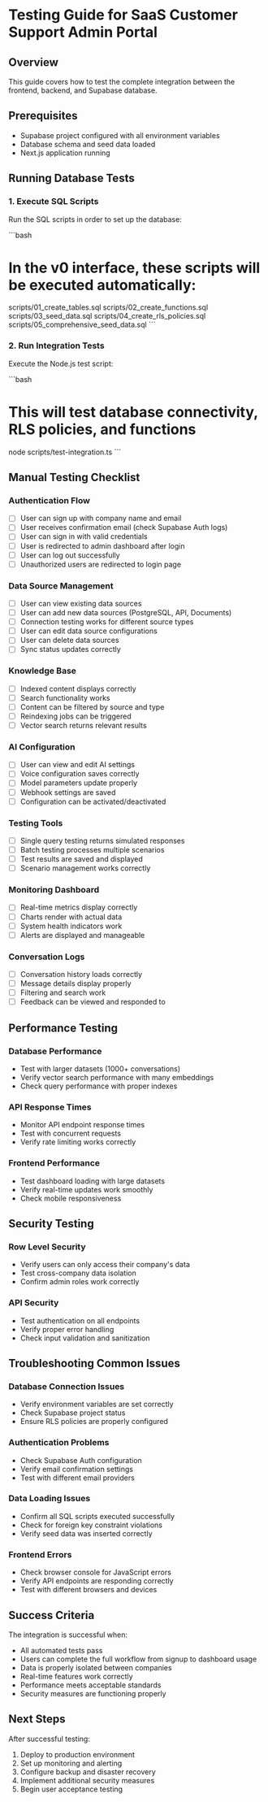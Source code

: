 # Testing Guide for SaaS Customer Support Admin Portal

## Overview
This guide covers how to test the complete integration between the frontend, backend, and Supabase database.

## Prerequisites
- Supabase project configured with all environment variables
- Database schema and seed data loaded
- Next.js application running

## Running Database Tests

### 1. Execute SQL Scripts
Run the SQL scripts in order to set up the database:

\`\`\`bash
# In the v0 interface, these scripts will be executed automatically:
scripts/01_create_tables.sql
scripts/02_create_functions.sql
scripts/03_seed_data.sql
scripts/04_create_rls_policies.sql
scripts/05_comprehensive_seed_data.sql
\`\`\`

### 2. Run Integration Tests
Execute the Node.js test script:

\`\`\`bash
# This will test database connectivity, RLS policies, and functions
node scripts/test-integration.ts
\`\`\`

## Manual Testing Checklist

### Authentication Flow
- [ ] User can sign up with company name and email
- [ ] User receives confirmation email (check Supabase Auth logs)
- [ ] User can sign in with valid credentials
- [ ] User is redirected to admin dashboard after login
- [ ] User can log out successfully
- [ ] Unauthorized users are redirected to login page

### Data Source Management
- [ ] User can view existing data sources
- [ ] User can add new data sources (PostgreSQL, API, Documents)
- [ ] Connection testing works for different source types
- [ ] User can edit data source configurations
- [ ] User can delete data sources
- [ ] Sync status updates correctly

### Knowledge Base
- [ ] Indexed content displays correctly
- [ ] Search functionality works
- [ ] Content can be filtered by source and type
- [ ] Reindexing jobs can be triggered
- [ ] Vector search returns relevant results

### AI Configuration
- [ ] User can view and edit AI settings
- [ ] Voice configuration saves correctly
- [ ] Model parameters update properly
- [ ] Webhook settings are saved
- [ ] Configuration can be activated/deactivated

### Testing Tools
- [ ] Single query testing returns simulated responses
- [ ] Batch testing processes multiple scenarios
- [ ] Test results are saved and displayed
- [ ] Scenario management works correctly

### Monitoring Dashboard
- [ ] Real-time metrics display correctly
- [ ] Charts render with actual data
- [ ] System health indicators work
- [ ] Alerts are displayed and manageable

### Conversation Logs
- [ ] Conversation history loads correctly
- [ ] Message details display properly
- [ ] Filtering and search work
- [ ] Feedback can be viewed and responded to

## Performance Testing

### Database Performance
- Test with larger datasets (1000+ conversations)
- Verify vector search performance with many embeddings
- Check query performance with proper indexes

### API Response Times
- Monitor API endpoint response times
- Test with concurrent requests
- Verify rate limiting works correctly

### Frontend Performance
- Test dashboard loading with large datasets
- Verify real-time updates work smoothly
- Check mobile responsiveness

## Security Testing

### Row Level Security
- Verify users can only access their company's data
- Test cross-company data isolation
- Confirm admin roles work correctly

### API Security
- Test authentication on all endpoints
- Verify proper error handling
- Check input validation and sanitization

## Troubleshooting Common Issues

### Database Connection Issues
- Verify environment variables are set correctly
- Check Supabase project status
- Ensure RLS policies are properly configured

### Authentication Problems
- Check Supabase Auth configuration
- Verify email confirmation settings
- Test with different email providers

### Data Loading Issues
- Confirm all SQL scripts executed successfully
- Check for foreign key constraint violations
- Verify seed data was inserted correctly

### Frontend Errors
- Check browser console for JavaScript errors
- Verify API endpoints are responding correctly
- Test with different browsers and devices

## Success Criteria

The integration is successful when:
- All automated tests pass
- Users can complete the full workflow from signup to dashboard usage
- Data is properly isolated between companies
- Real-time features work correctly
- Performance meets acceptable standards
- Security measures are functioning properly

## Next Steps

After successful testing:
1. Deploy to production environment
2. Set up monitoring and alerting
3. Configure backup and disaster recovery
4. Implement additional security measures
5. Begin user acceptance testing
